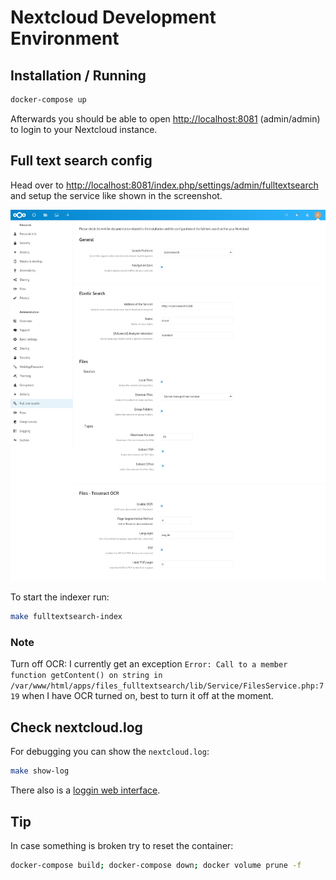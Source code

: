 # Nextcloud Development Environment

## Installation / Running

```bash
docker-compose up
```

Afterwards you should be able to open <http://localhost:8081> (admin/admin) to
login to your Nextcloud instance.

## Full text search config

Head over to <http://localhost:8081/index.php/settings/admin/fulltextsearch> and setup the service like shown in the screenshot.

![nextcloud-fulltextsearch-config](nextcloud-fulltextsearch-config.png)

To start the indexer run:

```bash
make fulltextsearch-index
```

### Note

Turn off OCR: I currently get an exception
`Error: Call to a member function getContent() on string in /var/www/html/apps/files_fulltextsearch/lib/Service/FilesService.php:719`
when I have OCR turned on, best to turn it off at the moment.

## Check nextcloud.log

For debugging you can show the `nextcloud.log`:

```bash
make show-log
```

There also is a [loggin web interface](http://localhost:8081/index.php/settings/admin/logging).

## Tip

In case something is broken try to reset the container:

```bash
docker-compose build; docker-compose down; docker volume prune -f
```